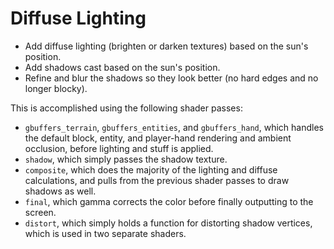 # Diffuse Lighting

* Add diffuse lighting (brighten or darken textures) based on the sun's position.
* Add shadows cast based on the sun's position.
* Refine and blur the shadows so they look better (no hard edges and no longer blocky).

This is accomplished using the following shader passes:

* `gbuffers_terrain`, `gbuffers_entities`, and `gbuffers_hand`, which handles the default block, entity, and player-hand rendering and ambient occlusion, before lighting and stuff is applied.
* `shadow`, which simply passes the shadow texture.
* `composite`, which does the majority of the lighting and diffuse calculations, and pulls from the previous shader passes to draw shadows as well.
* `final`, which gamma corrects the color before finally outputting to the screen.
* `distort`, which simply holds a function for distorting shadow vertices, which is used in two separate shaders.